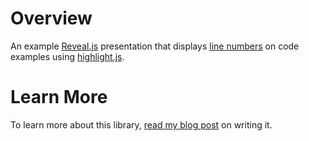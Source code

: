 # Overview

An example [Reveal.js](https://github.com/hakimel/reveal.js) presentation that displays [line numbers](https://github.com/mikemiles86/reveal-line-numbers/tree/master) on code examples using [highlight.js](http://softwaremaniacs.org/soft/highlight/en/).

# Learn More

To learn more about this library, [read my blog post](http://www.mike-miles.com/blog/displaying-line-numbers-code-examples-revealjs-presentations) on writing it.
